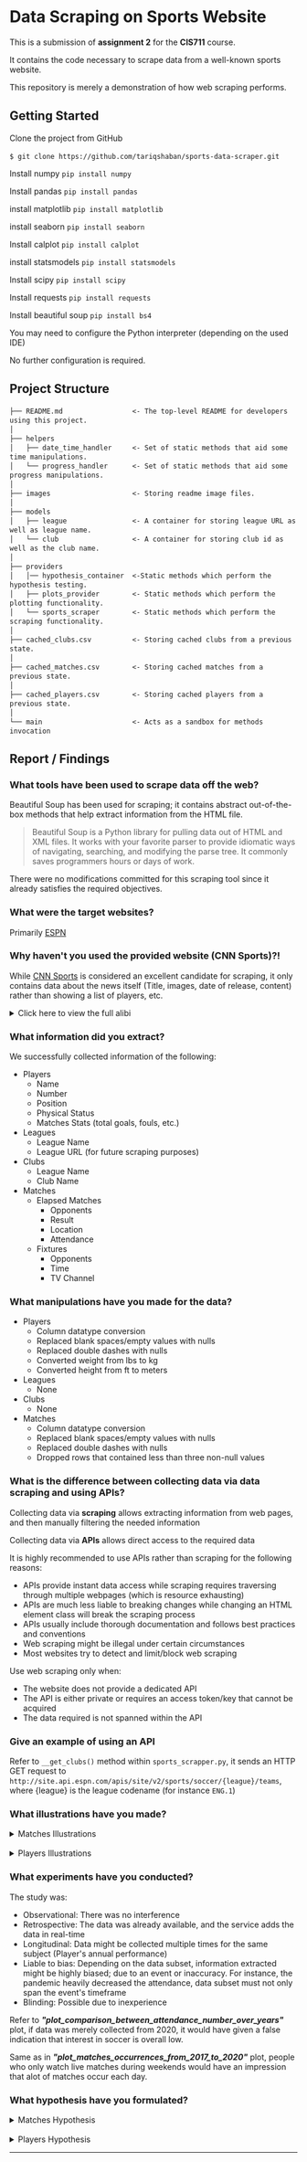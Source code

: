 Data Scraping on Sports Website
==============================
This is a submission of **assignment 2** for the **CIS711** course.

It contains the code necessary to scrape data from a well-known sports website.

This repository is merely a demonstration of how web scraping performs.


Getting Started
------------
Clone the project from GitHub

`$ git clone https://github.com/tariqshaban/sports-data-scraper.git`

Install numpy
`pip install numpy`

Install pandas
`pip install pandas`

install matplotlib
`pip install matplotlib`

install seaborn
`pip install seaborn`

Install calplot
`pip install calplot`

install statsmodels
`pip install statsmodels`

Install scipy
`pip install scipy`

Install requests
`pip install requests`

Install beautiful soup
`pip install bs4`

You may need to configure the Python interpreter (depending on the used IDE)

No further configuration is required.


Project Structure
------------
    ├── README.md                 <- The top-level README for developers using this project.
    │
    ├── helpers
    │   ├── date_time_handler     <- Set of static methods that aid some time manipulations.
    │   └── progress_handler      <- Set of static methods that aid some progress manipulations.
    │
    ├── images                    <- Storing readme image files.
    │   
    ├── models
    │   ├── league                <- A container for storing league URL as well as league name.
    │   └── club                  <- A container for storing club id as well as the club name.
    │
    ├── providers
    │   │── hypothesis_container  <-Static methods which perform the hypothesis testing.
    │   ├── plots_provider        <- Static methods which perform the plotting functionality.
    │   └── sports_scraper        <- Static methods which perform the scraping functionality.
    │
    ├── cached_clubs.csv          <- Storing cached clubs from a previous state.
    │   
    ├── cached_matches.csv        <- Storing cached matches from a previous state.
    │   
    ├── cached_players.csv        <- Storing cached players from a previous state.
    │
    └── main                      <- Acts as a sandbox for methods invocation


Report / Findings
------------
### What tools have been used to scrape data off the web?

Beautiful Soup has been used for scraping; it contains abstract out-of-the-box methods that help extract information
from the HTML file.

> Beautiful Soup is a Python library for pulling
> data out of HTML and XML files. It works with your
> favorite parser to provide idiomatic ways of navigating,
> searching, and modifying the parse tree.
> It commonly saves programmers hours or days of work.

There were no modifications committed for this scraping tool since it already satisfies the required objectives.

### What were the target websites?

Primarily [ESPN](https://www.espn.in/)

### Why haven't you used the provided website (CNN Sports)?!

While [CNN Sports](https://edition.cnn.com/sport) is considered an excellent candidate for scraping, it only contains
data about the news itself (Title, images, date of release, content) rather than showing a list of players, etc.

<details>
  <summary>Click here to view the full alibi</summary>

--------

#### Rejecting CNN Sports

CNN Sports only provide data concerning news; it does not provide any type of semi-structured data in which it can be
capitalized and used to extract the required information.

![cnn_sports.png](images/alibi/cnn_sports.png)

CNN Sports appears to have an RSS (Really Simple Syndication) feed, but it had the same issues as mentioned above.

![cnn_sports_rss.png](images/alibi/cnn_sports_rss.png)

#### Rejecting BBC Sports

BBC Sports actually contained some highly relevant data; however, the time interval for the data does not even stretch
for more than a month.

![bbc_date_limit.png](images/alibi/bbc_sports_date_limit.png)

Modifying the date manually through the URL did not help.

![bbc_sports_date_limit_out_of_bound.png](images/alibi/bbc_sports_date_limit_out_of_bound.png)

Also, BBC Sports did not provide a wide collection of leagues; only several leagues were mentioned.

![bbc_sports_lack_of_leagues.png](images/alibi/bbc_sports_lack_of_leagues.png)

Overall, scraping from BBC Sports will not yield sufficient data for analysis; since the time interval and the number of
leagues are very limited, as well as if did not provide additional data, such as the physical status of the players.

--------
</details>

### What information did you extract?

We successfully collected information of the following:

* Players
    * Name
    * Number
    * Position
    * Physical Status
    * Matches Stats (total goals, fouls, etc.)
* Leagues
    * League Name
    * League URL (for future scraping purposes)
* Clubs
    * League Name
    * Club Name
* Matches
    * Elapsed Matches
        * Opponents
        * Result
        * Location
        * Attendance
    * Fixtures
        * Opponents
        * Time
        * TV Channel
        
### What manipulations have you made for the data?

* Players
    * Column datatype conversion
    * Replaced blank spaces/empty values with nulls
    * Replaced double dashes with nulls
    * Converted weight from lbs to kg
    * Converted height from ft to meters
* Leagues
    * None
* Clubs
    * None
* Matches
    * Column datatype conversion
    * Replaced blank spaces/empty values with nulls
    * Replaced double dashes with nulls
    * Dropped rows that contained less than three non-null values

### What is the difference between collecting data via data scraping and using APIs?

Collecting data via **scraping** allows extracting information from web pages, and then manually filtering
the needed information

Collecting data via **APIs** allows direct access to the required data

It is highly recommended to use APIs rather than scraping for the following reasons:
* APIs provide instant data access while scraping requires traversing through multiple webpages
  (which is resource exhausting)
* APIs are much less liable to breaking changes while changing an HTML element class will break the scraping process
* APIs usually include thorough documentation and follows best practices and conventions
* Web scraping might be illegal under certain circumstances
* Most websites try to detect and limit/block web scraping

Use web scraping only when:
* The website does not provide a dedicated API
* The API is either private or requires an access token/key that cannot be acquired
* The data required is not spanned within the API

###  Give an example of using an API

Refer to `__get_clubs()` method within `sports_scrapper.py`, it sends an HTTP GET request to
`http://site.api.espn.com/apis/site/v2/sports/soccer/{league}/teams`,
where {league} is the league codename (for instance `ENG.1`)

### What illustrations have you made?

<details>
  <summary>Matches Illustrations</summary>

>From `cached_matches.csv` in timestamp `2021-12-11 21:10:31.359935`

> ![matches_result_between_barcelona_real_madrid.png](images/plots/matches/matches_result_between_barcelona_real_madrid.png)
> <br>
Barcelona had higher win rate than Real Madrid when they went against each other.

> ![plot_highest_15_countries_attendance_2017.png](images/plots/matches/plot_highest_15_countries_attendance_2017.png)
> <br>
England had the highest attendance during 2017.

> ![plot_comparison_between_attendance_number_over_years.png](images/plots/matches/plot_comparison_between_attendance_number_over_years.png)
> <br>
Notice that attendance during 2020 was much less that previous years; this is due to the corona pandemic,
2002 is also less since scraped data started from Oct, 2002.

> ![plot_matches_occurrences_from_2017_to_2020.png](images/plots/matches/plot_matches_occurrences_from_2017_to_2020.png)
> <br>
Notice that matches occur during Saturdays and Sundays, which happens to be the weekend for most of the world .

> ![plot_attendance_time_series.png](images/plots/matches/plot_attendance_time_series.png)
> <br>
Shows daily attendance fluctuations (in a million), notice the attendance value during 2020 and the beginning of 2021.

</details>
<br>
<details>
  <summary>Players Illustrations</summary>

>From `cached_players.csv` in timestamp `2021-12-08 09:20:54.785621`

> ![top_scorer_in_leagues_2020.png](images/plots/players/top_scorer_in_leagues_2020.png)
> <br>
Robert Lewandowski had the highest goals during 2020 (41).

> ![barcelona_goals_over_last_10_years_spanish_laliga.png](images/plots/players/barcelona_goals_over_last_10_years_spanish_laliga.png)
> <br>
Barcelona peaked during 2015.

> ![plot_relation_between_players_age_and_goals.png](images/plots/players/plot_relation_between_players_age_and_goals.png)
> <br>
There is a slight correlation between age and the number of goals.

> ![plot_red_and_yellow_cards_2020.png](images/plots/players/plot_red_and_yellow_cards_2020.png)
> <br>
The Spanish LaLiga had the highest yellow cards during 2020, while the French Ligue had the highest red cards.

> ![plot_players_nationality_uefa_champions_league_2020.png](images/plots/players/plot_players_nationality_uefa_champions_league_2020.png)
> <br>
Most players in the UEFA champions league were from Spanish nationality.
 
> ![plot_players_goals_with_assists_scatter.png](images/plots/players/plot_players_goals_with_assists_scatter.png)
> <br>
There is a slight correlation between goals and assists.

> ![plot_players_columns_correlation.png](images/plots/players/plot_players_columns_correlation.png)
> <br>
Shows the correlation between all columns in the player's dataframe. The identity is always 1; since it compares itself.

> ![plot_german_bundesliga_team_goals_2017.png](images/plots/players/plot_german_bundesliga_team_goals_2017.png)
> <br>
Bayern Munich had the highest goals in the German Bundesliga during 2017.

> ![plot_players_goals_with_assists_stacked_bar.png](images/plots/players/plot_players_goals_with_assists_stacked_bar.png)
> <br>
Bayern Munich had also the highest assists in the German Bundesliga during 2017.

> ![plot_players_goals_with_assists_box.png](images/plots/players/plot_players_goals_with_assists_box.png)
> <br>
Bayern Munich have a relatively higher Q3 value (denoted by the whisker) in terms of average player goals in the 
German Bundesliga during 2017, this means that we can still (barely) trust having their team an average goals 
score of 12.

</details>

### What experiments have you conducted?

The study was:
* Observational: There was no interference
* Retrospective: The data was already available, and the service adds the data in real-time
* Longitudinal: Data might be collected multiple times for the same subject (Player's annual performance)
* Liable to bias: Depending on the data subset, information extracted might be highly biased; due to an event or
inaccuracy. For instance, the pandemic heavily decreased the attendance, data subset must not only span the event's
timeframe
* Blinding: Possible due to inexperience

Refer to ***"plot_comparison_between_attendance_number_over_years"*** plot,
if data was merely collected from 2020, it would have given a false indication that interest in soccer is overall low.

Same as in ***"plot_matches_occurrences_from_2017_to_2020"*** plot, people who
only watch live matches during weekends would have an impression that alot of matches occur each day.

### What hypothesis have you formulated?

<details>
  <summary>Matches Hypothesis</summary>

>From `cached_matches.csv` in timestamp `2021-12-11 21:10:31.359935`

> ![significant_difference_between_attendance_2019_and_2020.png](images/hypothesis/matches/significant_difference_between_attendance_2019_and_2020.png)
>**Attendance in 2020 was the same as 2019**
>* The difference of the means is 7988.238 person.
>* The P-value is effectively 0, which is smaller than the confidence level of 0.05.
>* The 95% confidence interval of the difference is from 4347.557 to 5516.467, which does not overlap 0.
><br>
><br>
>Overall, these statistics indicate you <strong>can reject</strong> the null hypothesis (Significantly different).

> ![significant_difference_between_attendance_2015_and_2016.png](images/hypothesis/matches/significant_difference_between_attendance_2015_and_2016.png)
>**Attendance in 2016 was the same as 2015**
>* The difference of the means is 168.579004 person.
>* The P-value is 0.392825, and not effectively 0.
>* The 95% confidence interval of the difference is from -218.820278 to 555.978286, which does overlap 0.
><br>
><br>
>Overall, these statistics indicate you <strong>can NOT reject</strong> the null hypothesis (Significantly indifferent). 

> ![significant_difference_between_attendance_barcelona_and_real_madrid.png](images/hypothesis/matches/significant_difference_between_attendance_barcelona_and_real_madrid.png)
>**Attendance was the same for Barcelona and Real Madrid**
>* The difference of the means is 2937.508974 person.
>* The P-value is effectively 0, which is smaller than the confidence level of 0.05.
>* The 95% confidence interval of the difference is from 444.785042 to 5430.232907, which does not overlap 0.
><br>
><br>
>Overall, these statistics indicate you <strong>can reject</strong> the null hypothesis (Significantly different).

</details>
<br>
<details>
  <summary>Players Hypothesis</summary>

>From `cached_players.csv` in timestamp `2021-12-08 09:20:54.785621`

> ![plot_threads_posting.png](images/hypothesis/players/significant_difference_between_goalkeeper_and_player_height_2020.png)
>**Goalkeepers have the same height as other players**
>* The difference of the means is 6.485157 cm.
>* The P-value is effectively 0, which is smaller than the confidence level of 0.05.
>* The 95% confidence interval of the difference is from 6.228166 to 6.742147, which does not overlap 0.
><br>
><br>
>Overall, these statistics indicate you <strong>can reject</strong> the null hypothesis (Significantly different).

> ![plot_views_with_replies_views.png](images/hypothesis/players/significant_difference_between_forward_and_midfielder_players_goals_2020.png)
>**Forward and middle-fielders have no difference in goal scoring**
>* The difference of the means is 1.307344 goals.
>* The P-value is effectively 0, which is smaller than the confidence level of 0.05.
>* The 95% confidence interval of the difference is from 1.204559 to 1.410130, which does not overlap 0.
><br>
><br>
>Overall, these statistics indicate you <strong>can reject</strong> the null hypothesis (Significantly different).

> ![plot_daily_views_with_replies.png](images/hypothesis/players/significant_difference_between_defender_and_midfielder_players_yellow_cards_2020.png)
>**Middle-fielders and defenders have the same amount yellow cards**
>* The difference of the means is -0.001883 yellow cards.
>* The P-value is 0.951904, and not effectively 0.
>* The 95% confidence interval of the difference is from -0.065055 to 0.061288, which does overlap 0.
><br>
><br>
>Overall, these statistics indicate you <strong>can NOT reject</strong> the null hypothesis (Significantly indifferent). 
 
</details>

--------